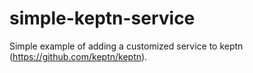 # simple-keptn-service
Simple example of adding a customized service to keptn (https://github.com/keptn/keptn).
